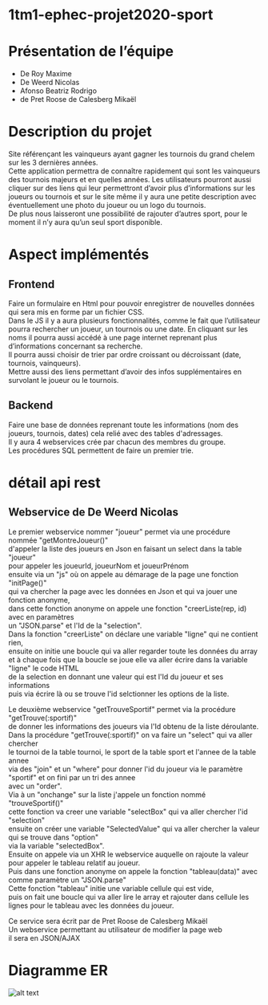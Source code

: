# 1tm1-ephec-projet2020-sport 
# Présentation de l’équipe
- De Roy Maxime 
- De Weerd Nicolas
- Afonso Beatriz Rodrigo
- de Pret Roose de Calesberg Mikaël
# Description du projet
Site référençant les vainqueurs ayant gagner les tournois du grand chelem sur les 3 dernières années.  
Cette application permettra de connaître rapidement qui sont les vainqueurs des tournois majeurs et en quelles années. Les utilisateurs pourront aussi cliquer sur des liens qui leur permettront d’avoir plus d’informations sur les joueurs ou tournois et sur le site même il y aura une petite description avec éventuellement une photo du joueur ou un logo du tournois.  
De plus nous laisseront une possibilité de rajouter d’autres sport, pour le moment il n’y aura qu’un seul sport disponible.




# Aspect implémentés
 ## Frontend

Faire un formulaire en Html pour pouvoir enregistrer de nouvelles données qui sera mis en forme par un fichier CSS.  
Dans le JS il y a aura plusieurs fonctionnalités, comme le fait que l’utilisateur pourra rechercher un joueur, un tournois ou une date. En cliquant sur les noms il pourra aussi accédé à une page internet reprenant plus d’informations concernant sa recherche.  
Il pourra aussi choisir de trier par ordre croissant ou décroissant (date, tournois, vainqueurs).  
Mettre aussi des liens permettant d’avoir des infos supplémentaires en survolant le joueur ou le tournois.  

## Backend
	
Faire une base de données reprenant toute les informations (nom des joueurs, tournois, dates) cela relié avec des tables d'adressages.  
Il y aura 4 webservices crée par chacun des membres du groupe.  
Les procédures SQL permettent de faire un premier trie.  

# détail api rest

## Webservice de De Weerd Nicolas
Le premier webservice nommer "joueur" permet via une procédure nommée "getMontreJoueur()"  
d'appeler la liste des joueurs en Json en faisant un select dans la table "joueur"  
pour appeler les joueurId, joueurNom et joueurPrénom  
ensuite via un "js" où on appele au démarage de la page une fonction "initPage()"  
qui va chercher la page avec les données en Json et qui va jouer une fonction anonyme,  
dans cette fonction anonyme on appele une fonction "creerListe(rep, id) avec en paramètres  
un "JSON.parse" et l'Id de la "selection".  
Dans la fonction "creerListe" on déclare une variable "ligne" qui ne contient rien,  
ensuite on initie une boucle qui va aller regarder toute les données du array  
et à chaque fois que la boucle se joue elle va aller écrire dans la variable "ligne" le code HTML  
de la selection en donnant une valeur qui est l'Id du joueur et ses informations  
puis via écrire là ou se trouve l'id selctionner les options de la liste.  


Le deuxième webservice "getTrouveSportif" permet via la procédure "getTrouve(:sportif)"  
de donner les informations des joueurs via l'Id obtenu de la liste déroulante.  
Dans la procédure "getTrouve(:sportif)" on va faire un "select" qui va aller chercher  
le tournoi de la table tournoi, le sport de la table sport et l'annee de la table annee  
via des "join" et un "where" pour donner l'id du joueur via le paramètre "sportif" et on fini par un tri des annee  
avec un "order".  
Via à un "onchange" sur la liste j'appele un fonction nommé "trouveSportif()"  
cette fonction va creer une variable "selectBox" qui va aller chercher l'id "selection"  
ensuite on créer une variable "SelectedValue" qui va aller chercher la valeur qui se trouve dans "option"  
via la variable "selectedBox".  
Ensuite on appele via un XHR le webservice auquelle on rajoute la valeur pour appeler le tableau relatif au joueur.  
Puis dans une fonction anonyme on appele la fonction "tableau(data)" avec comme paramètre un "JSON.parse"  
Cette fonction "tableau" initie une variable cellule qui est vide,  
puis on fait une boucle qui va aller lire le array et rajouter dans cellule les lignes pour le tableau avec les données du joueur.  

Ce service sera écrit par de Pret Roose de Calesberg Mikaël  
Un webservice permettant au utilisateur de modifier la page web  
il sera en JSON/AJAX

# Diagramme ER

![alt text](https://github.com/de-Pret-Mikael/1tm1-ephec-projet2020-sport/blob/master/frontend/img/oooo.PNG) 
